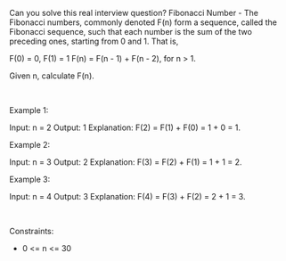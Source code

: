Can you solve this real interview question? Fibonacci Number - The Fibonacci numbers, commonly denoted F(n) form a sequence, called the Fibonacci sequence, such that each number is the sum of the two preceding ones, starting from 0 and 1. That is,


F(0) = 0, F(1) = 1
F(n) = F(n - 1) + F(n - 2), for n > 1.


Given n, calculate F(n).

 

Example 1:


Input: n = 2
Output: 1
Explanation: F(2) = F(1) + F(0) = 1 + 0 = 1.


Example 2:


Input: n = 3
Output: 2
Explanation: F(3) = F(2) + F(1) = 1 + 1 = 2.


Example 3:


Input: n = 4
Output: 3
Explanation: F(4) = F(3) + F(2) = 2 + 1 = 3.


 

Constraints:

 * 0 <= n <= 30